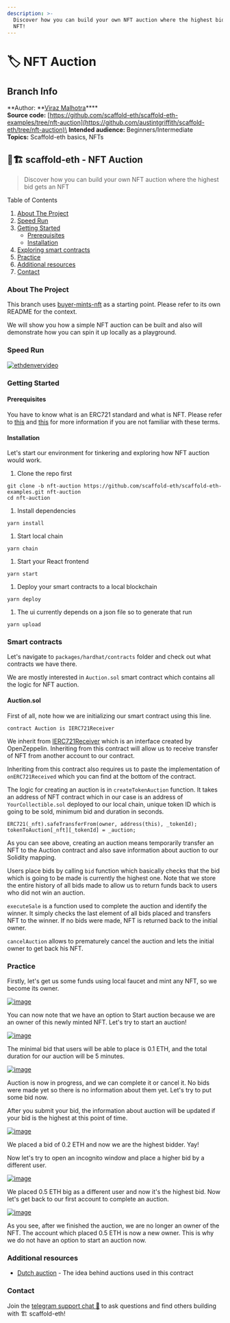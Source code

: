 ```yaml
---
description: >-
  Discover how you can build your own NFT auction where the highest bid gets an
  NFT!
---
```


# 🏷 NFT Auction

## Branch Info

**Author: **[Viraz Malhotra](https://github.com/viraj124)****\
**Source code:** [https://github.com/scaffold-eth/scaffold-eth-examples/tree/nft-auction](https://github.com/austintgriffith/scaffold-eth/tree/nft-auction)\
**Intended audience:** Beginners/Intermediate\
**Topics:** Scaffold-eth basics, NFTs

## 🏦🏗 scaffold-eth - NFT Auction

> Discover how you can build your own NFT auction where the highest bid gets an NFT

Table of Contents

1. [About The Project](https://github.com/austintgriffith/scaffold-eth/tree/nft-auction#about-the-project)
2. [Speed Run](https://github.com/austintgriffith/scaffold-eth/tree/nft-auction#speed-run)
3. [Getting Started](https://github.com/austintgriffith/scaffold-eth/tree/nft-auction#getting-started)
   * [Prerequisites](https://github.com/austintgriffith/scaffold-eth/tree/nft-auction#prerequisites)
   * [Installation](https://github.com/austintgriffith/scaffold-eth/tree/nft-auction#installation)
4. [Exploring smart contracts](https://github.com/austintgriffith/scaffold-eth/tree/nft-auction#smart-contracts)
5. [Practice](https://github.com/austintgriffith/scaffold-eth/tree/nft-auction#practice)
6. [Additional resources](https://github.com/austintgriffith/scaffold-eth/tree/nft-auction#additional-resources)
7. [Contact](https://github.com/austintgriffith/scaffold-eth/tree/nft-auction#contact)

### About The Project

This branch uses [buyer-mints-nft](https://github.com/austintgriffith/scaffold-eth/tree/buyer-mints-nft) as a starting point. Please refer to its own README for the context.

We will show you how a simple NFT auction can be built and also will demonstrate how you can spin it up locally as a playground.

### Speed Run

[![ethdenvervideo](https://camo.githubusercontent.com/aeeb3ea931c2cd1a5cbb1c0f983a9ada2408539b0e3f7cae2eb0c1dd046d5cab/68747470733a2f2f696d672e796f75747562652e636f6d2f76692f777331625a3556546f6c772f687164656661756c742e6a7067)](https://youtu.be/ws1bZ5VTolw)

### Getting Started

#### Prerequisites

You have to know what is an ERC721 standard and what is NFT. Please refer to [this](http://erc721.org) and [this](https://docs.openzeppelin.com/contracts/4.x/erc721) for more information if you are not familiar with these terms.

#### Installation

Let's start our environment for tinkering and exploring how NFT auction would work.

1. Clone the repo first

```
git clone -b nft-auction https://github.com/scaffold-eth/scaffold-eth-examples.git nft-auction
cd nft-auction
```

1. Install dependencies

```
yarn install
```

1. Start local chain

```
yarn chain
```

1. Start your React frontend

```
yarn start
```

1. Deploy your smart contracts to a local blockchain

```
yarn deploy
```

1. The ui currently depends on a json file so to generate that run

```
yarn upload
```

### Smart contracts

Let's navigate to `packages/hardhat/contracts` folder and check out what contracts we have there.

We are mostly interested in `Auction.sol` smart contract which contains all the logic for NFT auction.

#### Auction.sol

First of all, note how we are initializing our smart contract using this line.

```
contract Auction is IERC721Receiver
```

We inherit from [IERC721Receiver](https://docs.openzeppelin.com/contracts/4.x/api/token/erc721#IERC721Receiver) which is an interface created by OpenZeppelin. Inheriting from this contract will allow us to receive transfer of NFT from another account to our contract.

Inheriting from this contract also requires us to paste the implementation of `onERC721Received` which you can find at the bottom of the contract.

The logic for creating an auction is in `createTokenAuction` function. It takes an address of NFT contract which in our case is an address of `YourCollectible.sol` deployed to our local chain, unique token ID which is going to be sold, minimum bid and duration in seconds.

```
ERC721(_nft).safeTransferFrom(owner, address(this), _tokenId);
tokenToAuction[_nft][_tokenId] = _auction;
```

As you can see above, creating an auction means temporarily transfer an NFT to the Auction contract and also save information about auction to our Solidity mapping.

Users place bids by calling `bid` function which basically checks that the bid which is going to be made is currently the highest one. Note that we store the entire history of all bids made to allow us to return funds back to users who did not win an auction.

`executeSale` is a function used to complete the auction and identify the winner. It simply checks the last element of all bids placed and transfers NFT to the winner. If no bids were made, NFT is returned back to the initial owner.

`cancelAuction` allows to prematurely cancel the auction and lets the initial owner to get back his NFT.

### Practice

Firstly, let's get us some funds using local faucet and mint any NFT, so we become its owner.

[![image](https://github.com/austintgriffith/scaffold-eth/raw/nft-auction/resources/mint.png)](https://github.com/austintgriffith/scaffold-eth/blob/nft-auction/resources/mint.png)

You can now note that we have an option to Start auction because we are an owner of this newly minted NFT. Let's try to start an auction!

[![image](https://github.com/austintgriffith/scaffold-eth/raw/nft-auction/resources/start\_auction.png)](https://github.com/austintgriffith/scaffold-eth/blob/nft-auction/resources/start\_auction.png)

The minimal bid that users will be able to place is 0.1 ETH, and the total duration for our auction will be 5 minutes.

[![image](https://github.com/austintgriffith/scaffold-eth/raw/nft-auction/resources/started\_auction.png)](https://github.com/austintgriffith/scaffold-eth/blob/nft-auction/resources/started\_auction.png)

Auction is now in progress, and we can complete it or cancel it. No bids were made yet so there is no information about them yet. Let's try to put some bid now.

After you submit your bid, the information about auction will be updated if your bid is the highest at this point of time.

[![image](https://github.com/austintgriffith/scaffold-eth/raw/nft-auction/resources/first\_bid.png)](https://github.com/austintgriffith/scaffold-eth/blob/nft-auction/resources/first\_bid.png)

We placed a bid of 0.2 ETH and now we are the highest bidder. Yay!

Now let's try to open an incognito window and place a higher bid by a different user.

[![image](https://github.com/austintgriffith/scaffold-eth/raw/nft-auction/resources/highest\_bid.png)](https://github.com/austintgriffith/scaffold-eth/blob/nft-auction/resources/highest\_bid.png)

We placed 0.5 ETH big as a different user and now it's the highest bid. Now let's get back to our first account to complete an auction.

[![image](https://github.com/austintgriffith/scaffold-eth/raw/nft-auction/resources/finished\_auction.png)](https://github.com/austintgriffith/scaffold-eth/blob/nft-auction/resources/finished\_auction.png)

As you see, after we finished the auction, we are no longer an owner of the NFT. The account which placed 0.5 ETH is now a new owner. This is why we do not have an option to start an auction now.

### Additional resources

* [Dutch auction](https://en.wikipedia.org/wiki/Dutch\_auction) - The idea behind auctions used in this contract

### Contact

Join the [telegram support chat 💬](https://t.me/joinchat/KByvmRe5wkR-8F\_zz6AjpA) to ask questions and find others building with 🏗 scaffold-eth!
